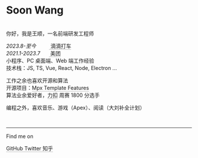 <style>
.soon{
  a {
      color: inherit;
      font-weight: inherit;
      text-decoration: none;
      border-bottom: 2px solid rgba(125,125,125,.3);
  }
  a:hover {
      color: inherit;
      border-bottom: 2px solid rgba(125,125,125,1);
      transition: border .3s ease-in-out !important;
  }
}
</style>

# Soon Wang

<br>
<div class='soon'>
你好，我是王顺，一名前端研发工程师

<!-- <p style="text-align:left;">
  2023.8-至今
  <span style="float:right;margin-right:60%">
    <a href="https://www.didiglobal.com/" target="_blank" rel="noreferrer">
      <span i-simple-icons-nuxtdotjs=""></span>
      滴滴打车
    </a>
  </span>
</p>

<p style="text-align:left;">
  2021.1-2023.7
  <span style="float:right;margin-right:60%">
    <a href="https://www.meituan.com/" target="_blank" rel="noreferrer">
      <span i-simple-icons-nuxtdotjs=""></span>
      美团
    </a>
  </span>
</p> -->

*2023.8-至今*&nbsp;&nbsp;&nbsp;&nbsp;&nbsp;&nbsp;&nbsp;&nbsp;&nbsp;[<span i-simple-icons-nuxtdotjs /> 滴滴打车](https://www.didiglobal.com/)<br>
*2021.1-2023.7*&nbsp;&nbsp;&nbsp;&nbsp;&nbsp;&nbsp;[<span i-simple-icons-nuxtdotjs /> 美团](https://www.meituan.com/)<br>
小程序、PC 桌面端、Web 端工作经验 <br>
技术栈：JS, TS, Vue, React, Node, Electron ...

工作之余也喜欢开源和算法 <br>
开源项目：[Mpx Template Features](https://github.com/vitest-dev/mpx-template-features)<br>
算法业余爱好者，[力扣](https://leetcode.cn/u/soon-8) 周赛 1800 分选手

编程之外，喜欢音乐、游戏（Apex）、阅读（大刘补全计划）
<br>

<br>

---

Find me on

<a href="https://github.com/wangshunnn" target="_blank"><span op75 i-simple-icons-github /> GitHub</a><a href="https://www.twitter.com/wangshunnn" target="_blank"><span op75 i-ri-twitter-x-fill /> Twitter</a><a href="https://www.zhihu.com/people/wangshunnn" target="_blank"><span op75 i-simple-icons-zhihu /> 知乎</a>

</div>
